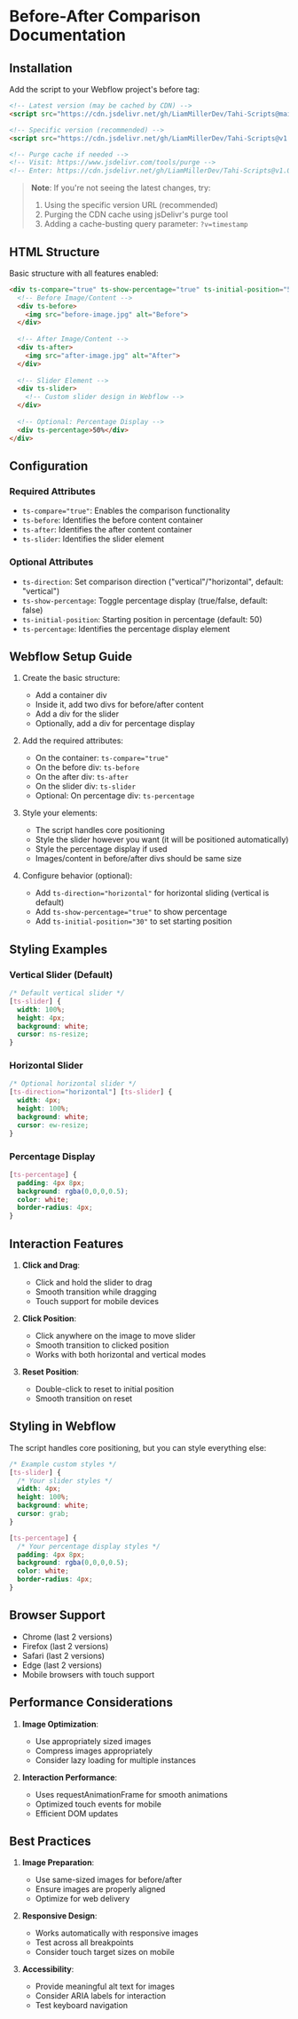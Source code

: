 # Before-After Comparison Documentation

## Installation

Add the script to your Webflow project's before </body> tag:

```html
<!-- Latest version (may be cached by CDN) -->
<script src="https://cdn.jsdelivr.net/gh/LiamMillerDev/Tahi-Scripts@main/dist/before-after.js"></script>

<!-- Specific version (recommended) -->
<script src="https://cdn.jsdelivr.net/gh/LiamMillerDev/Tahi-Scripts@v1.0.1/dist/before-after.js"></script>

<!-- Purge cache if needed -->
<!-- Visit: https://www.jsdelivr.com/tools/purge -->
<!-- Enter: https://cdn.jsdelivr.net/gh/LiamMillerDev/Tahi-Scripts@v1.0.1/dist/before-after.js -->
```

> **Note**: If you're not seeing the latest changes, try:
> 1. Using the specific version URL (recommended)
> 2. Purging the CDN cache using jsDelivr's purge tool
> 3. Adding a cache-busting query parameter: `?v=timestamp`

## HTML Structure

Basic structure with all features enabled:

```html
<div ts-compare="true" ts-show-percentage="true" ts-initial-position="50">
  <!-- Before Image/Content -->
  <div ts-before>
    <img src="before-image.jpg" alt="Before">
  </div>
  
  <!-- After Image/Content -->
  <div ts-after>
    <img src="after-image.jpg" alt="After">
  </div>
  
  <!-- Slider Element -->
  <div ts-slider>
    <!-- Custom slider design in Webflow -->
  </div>
  
  <!-- Optional: Percentage Display -->
  <div ts-percentage>50%</div>
</div>
```

## Configuration

### Required Attributes
- `ts-compare="true"`: Enables the comparison functionality
- `ts-before`: Identifies the before content container
- `ts-after`: Identifies the after content container
- `ts-slider`: Identifies the slider element

### Optional Attributes
- `ts-direction`: Set comparison direction ("vertical"/"horizontal", default: "vertical")
- `ts-show-percentage`: Toggle percentage display (true/false, default: false)
- `ts-initial-position`: Starting position in percentage (default: 50)
- `ts-percentage`: Identifies the percentage display element

## Webflow Setup Guide

1. Create the basic structure:
   - Add a container div
   - Inside it, add two divs for before/after content
   - Add a div for the slider
   - Optionally, add a div for percentage display

2. Add the required attributes:
   - On the container: `ts-compare="true"`
   - On the before div: `ts-before`
   - On the after div: `ts-after`
   - On the slider div: `ts-slider`
   - Optional: On percentage div: `ts-percentage`

3. Style your elements:
   - The script handles core positioning
   - Style the slider however you want (it will be positioned automatically)
   - Style the percentage display if used
   - Images/content in before/after divs should be same size

4. Configure behavior (optional):
   - Add `ts-direction="horizontal"` for horizontal sliding (vertical is default)
   - Add `ts-show-percentage="true"` to show percentage
   - Add `ts-initial-position="30"` to set starting position

## Styling Examples

### Vertical Slider (Default)
```css
/* Default vertical slider */
[ts-slider] {
  width: 100%;
  height: 4px;
  background: white;
  cursor: ns-resize;
}
```

### Horizontal Slider
```css
/* Optional horizontal slider */
[ts-direction="horizontal"] [ts-slider] {
  width: 4px;
  height: 100%;
  background: white;
  cursor: ew-resize;
}
```

### Percentage Display
```css
[ts-percentage] {
  padding: 4px 8px;
  background: rgba(0,0,0,0.5);
  color: white;
  border-radius: 4px;
}
```

## Interaction Features

1. **Click and Drag**:
   - Click and hold the slider to drag
   - Smooth transition while dragging
   - Touch support for mobile devices

2. **Click Position**:
   - Click anywhere on the image to move slider
   - Smooth transition to clicked position
   - Works with both horizontal and vertical modes

3. **Reset Position**:
   - Double-click to reset to initial position
   - Smooth transition on reset

## Styling in Webflow

The script handles core positioning, but you can style everything else:

```css
/* Example custom styles */
[ts-slider] {
  /* Your slider styles */
  width: 4px;
  height: 100%;
  background: white;
  cursor: grab;
}

[ts-percentage] {
  /* Your percentage display styles */
  padding: 4px 8px;
  background: rgba(0,0,0,0.5);
  color: white;
  border-radius: 4px;
}
```

## Browser Support
- Chrome (last 2 versions)
- Firefox (last 2 versions)
- Safari (last 2 versions)
- Edge (last 2 versions)
- Mobile browsers with touch support

## Performance Considerations

1. **Image Optimization**:
   - Use appropriately sized images
   - Compress images appropriately
   - Consider lazy loading for multiple instances

2. **Interaction Performance**:
   - Uses requestAnimationFrame for smooth animations
   - Optimized touch events for mobile
   - Efficient DOM updates

## Best Practices

1. **Image Preparation**:
   - Use same-sized images for before/after
   - Ensure images are properly aligned
   - Optimize for web delivery

2. **Responsive Design**:
   - Works automatically with responsive images
   - Test across all breakpoints
   - Consider touch target sizes on mobile

3. **Accessibility**:
   - Provide meaningful alt text for images
   - Consider ARIA labels for interaction
   - Test keyboard navigation 